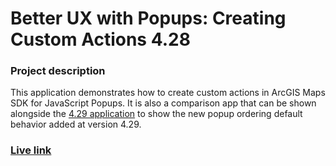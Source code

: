 # Better UX with Popups: Creating Custom Actions 4.28

### Project description

This application demonstrates how to create custom actions in ArcGIS Maps SDK for JavaScript Popups. 
It is also a comparison app that can be shown alongside the [4.29 application](https://lboyd93.github.io/DevSummit-Presentations/2024/better-ux-popups/custom-actions/) to show the new popup ordering default behavior added at version 4.29.

### [Live link](https://lboyd93.github.io/DevSummit-Presentations/2024/better-ux-popups/custom-actions-428/)